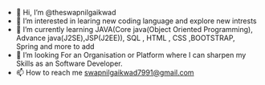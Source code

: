 - 👋 Hi, I’m @theswapnilgaikwad
- 👀 I’m interested in learing new coding language and explore new intrests
- 🌱 I’m currently learning JAVA(Core java(Object Oriented Programming), Advance java(J2SE),JSP(J2EE)), SQL , HTML , CSS ,BOOTSTRAP, Spring and more to add
- 💞️ I’m looking For an Organisation or Platform where I can sharpen my Skills as an Software Developer.
- 📫 How to reach me swapnilgaikwad7991@gmail.com

<!---
theswapnilgaikwad/theswapnilgaikwad is a ✨ special ✨ repository because its `README.md` (this file) appears on your GitHub profile.
You can click the Preview link to take a look at your changes.
--->
